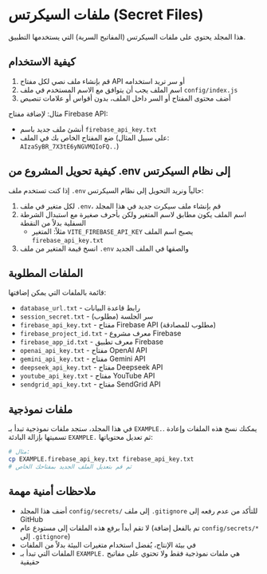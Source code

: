 # ملفات السيكرتس (Secret Files)

هذا المجلد يحتوي على ملفات السيكرتس (المفاتيح السرية) التي يستخدمها التطبيق.

## كيفية الاستخدام

1. قم بإنشاء ملف نصي لكل مفتاح API أو سر تريد استخدامه
2. اسم الملف يجب أن يتوافق مع الاسم المستخدم في ملف `config/index.js`
3. أضف محتوى المفتاح أو السر داخل الملف، بدون أقواس أو علامات تنصيص

مثال: لإضافة مفتاح Firebase API:
- أنشئ ملف جديد باسم `firebase_api_key.txt`
- ضع المفتاح الخاص بك في الملف (على سبيل المثال: `AIzaSyBR_7X3tE6yNGVMQIoFQ..`)

## كيفية تحويل المشروع من .env إلى نظام السيكرتس

إذا كنت تستخدم ملف `.env` حالياً ونريد التحويل إلى نظام السيكرتس:

1. لكل متغير في ملف `.env`، قم بإنشاء ملف سيكرت جديد في هذا المجلد
2. اسم الملف يكون مطابق لاسم المتغير ولكن بأحرف صغيرة مع استبدال الشرطة السفلية بدلاً من النقطة
   - مثلاً: المتغير `VITE_FIREBASE_API_KEY` يصبح اسم الملف `firebase_api_key.txt`
3. انسخ قيمة المتغير من ملف `.env` والصقها في الملف الجديد

## الملفات المطلوبة

قائمة بالملفات التي يمكن إضافتها:

- `database_url.txt` - رابط قاعدة البيانات
- `session_secret.txt` - سر الجلسة (مطلوب)
- `firebase_api_key.txt` - مفتاح Firebase API (مطلوب للمصادقة)
- `firebase_project_id.txt` - معرف مشروع Firebase
- `firebase_app_id.txt` - معرف تطبيق Firebase
- `openai_api_key.txt` - مفتاح OpenAI API
- `gemini_api_key.txt` - مفتاح Gemini API
- `deepseek_api_key.txt` - مفتاح Deepseek API
- `youtube_api_key.txt` - مفتاح YouTube API
- `sendgrid_api_key.txt` - مفتاح SendGrid API

## ملفات نموذجية

في هذا المجلد، ستجد ملفات نموذجية تبدأ بـ `EXAMPLE.`. يمكنك نسخ هذه الملفات وإعادة تسميتها بإزالة البادئة `EXAMPLE.` ثم تعديل محتوياتها:

```bash
# مثال: 
cp EXAMPLE.firebase_api_key.txt firebase_api_key.txt
# ثم قم بتعديل الملف الجديد بمفتاحك الخاص
```

## ملاحظات أمنية مهمة

- أضف هذا المجلد `config/secrets/` إلى ملف `.gitignore` للتأكد من عدم رفعه إلى GitHub
- لا تقم أبداً برفع هذه الملفات إلى مستودع عام (تم بالفعل إضافة `config/secrets/*` إلى `.gitignore`)
- في بيئة الإنتاج، يُفضل استخدام متغيرات البيئة بدلاً من الملفات
- الملفات التي تبدأ بـ `EXAMPLE.` هي ملفات نموذجية فقط ولا تحتوي على مفاتيح حقيقية
